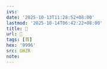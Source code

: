 ```yaml
---
ivs:
date: '2025-10-13T11:28:52+08:00'
lastmod: '2025-10-14T06:42:22+08:00'
title: 󰟈
url: 󰟈
tags: [首]
hex: '9996'
src: GHZR
note:
---
```

